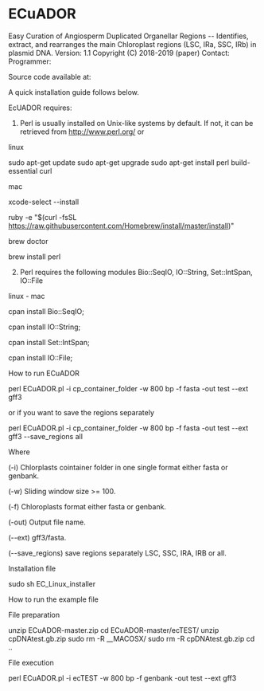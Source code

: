 # ECuADOR
Easy Curation of Angiosperm Duplicated Organellar Regions -- Identifies, extract, and rearranges the main Chloroplast regions (LSC, IRa, SSC, IRb) in plasmid DNA.
Version: 1.1
Copyright (C) 2018-2019 (paper)
Contact: 
Programmer: 

Source code available at: 

A quick installation guide follows below.

EcUADOR requires:

1) Perl is usually installed on Unix-like systems by default. If not, it can be retrieved from http://www.perl.org/ or

linux

sudo apt-get update 
sudo apt-get upgrade
sudo apt-get install perl build-essential curl


mac

xcode-select --install

ruby -e "$(curl -fsSL https://raw.githubusercontent.com/Homebrew/install/master/install)"

brew doctor

brew install perl



2) Perl requires the following modules Bio::SeqIO, IO::String, Set::IntSpan, IO::File

linux - mac

cpan install Bio::SeqIO;

cpan install IO::String;

cpan install Set::IntSpan;

cpan install IO::File;



How to run ECuADOR


perl ECuADOR.pl -i cp_container_folder -w 800 bp -f fasta -out test --ext gff3

or if you want to save the regions separately

perl ECuADOR.pl -i cp_container_folder -w 800 bp -f fasta -out test --ext gff3 --save_regions all


Where

(-i) Chlorplasts cointainer folder in one single format either fasta or genbank.

(-w) Sliding window size >= 100.

(-f) Chloroplasts format either fasta or genbank.

(-out) Output file name.

(--ext) gff3/fasta.

(--save_regions) save regions separately LSC, SSC, IRA, IRB or all.


Installation file

sudo sh EC_Linux_installer




How to run the example file

File preparation

unzip ECuADOR-master.zip
cd ECuADOR-master/ecTEST/
unzip cpDNAtest.gb.zip
sudo rm -R __MACOSX/
sudo rm -R cpDNAtest.gb.zip
cd ..

File execution

perl ECuADOR.pl -i ecTEST -w 800 bp -f genbank -out test --ext gff3

